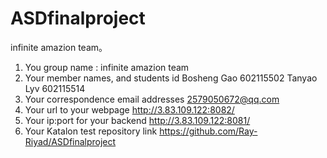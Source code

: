 # ASDfinalproject
infinite amazion team。 
1.	You group name :                        infinite amazion team
2.	Your member names, and students id      Bosheng Gao 602115502  Tanyao Lyv 602115514
3.	Your correspondence email addresses     2579050672@qq.com
4.	Your url to your webpage                http://3.83.109.122:8082/
5.	Your ip:port for your backend           http://3.83.109.122:8081/
6.	Your Katalon test repository link       https://github.com/Ray-Riyad/ASDfinalproject
